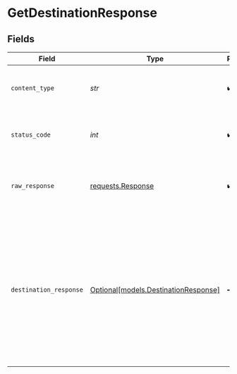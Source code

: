# GetDestinationResponse


## Fields

| Field                                                                                                                                                                                | Type                                                                                                                                                                                 | Required                                                                                                                                                                             | Description                                                                                                                                                                          | Example                                                                                                                                                                              |
| ------------------------------------------------------------------------------------------------------------------------------------------------------------------------------------ | ------------------------------------------------------------------------------------------------------------------------------------------------------------------------------------ | ------------------------------------------------------------------------------------------------------------------------------------------------------------------------------------ | ------------------------------------------------------------------------------------------------------------------------------------------------------------------------------------ | ------------------------------------------------------------------------------------------------------------------------------------------------------------------------------------ |
| `content_type`                                                                                                                                                                       | *str*                                                                                                                                                                                | :heavy_check_mark:                                                                                                                                                                   | HTTP response content type for this operation                                                                                                                                        |                                                                                                                                                                                      |
| `status_code`                                                                                                                                                                        | *int*                                                                                                                                                                                | :heavy_check_mark:                                                                                                                                                                   | HTTP response status code for this operation                                                                                                                                         |                                                                                                                                                                                      |
| `raw_response`                                                                                                                                                                       | [requests.Response](https://requests.readthedocs.io/en/latest/api/#requests.Response)                                                                                                | :heavy_check_mark:                                                                                                                                                                   | Raw HTTP response; suitable for custom response parsing                                                                                                                              |                                                                                                                                                                                      |
| `destination_response`                                                                                                                                                               | [Optional[models.DestinationResponse]](../models/destinationresponse.md)                                                                                                             | :heavy_minus_sign:                                                                                                                                                                   | Get a Destination by the id in the path.                                                                                                                                             | {<br/>"destinationId": "18dccc91-0ab1-4f72-9ed7-0b8fc27c5826",<br/>"name": "Analytics Team Postgres",<br/>"destinationType": "postgres",<br/>"workspaceId": "871d9b60-11d1-44cb-8c92-c246d53bf87e"<br/>} |